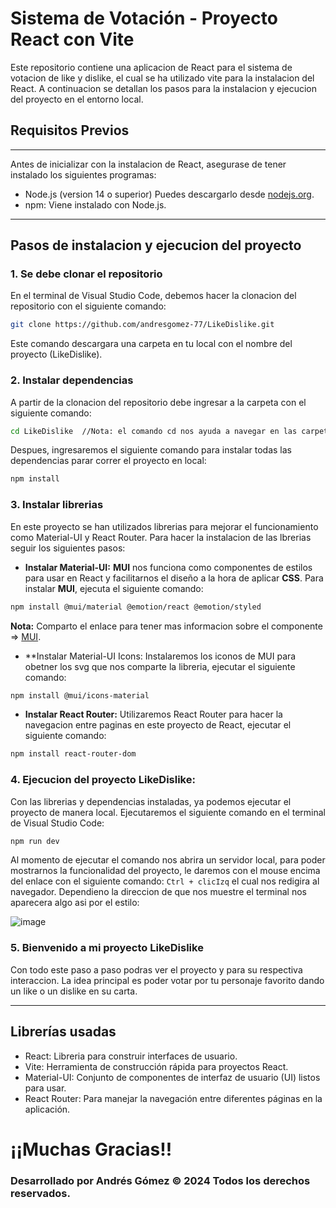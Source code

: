 # **Sistema de Votación - Proyecto React con Vite**

Este repositorio contiene una aplicacion de React para el sistema de votacion de like y dislike, el cual se ha utilizado vite para la instalacion del React. A continuacion
se detallan los pasos para la instalacion y ejecucion del proyecto en el entorno local.

## **Requisitos Previos**
**********************************
Antes de inicializar con la instalacion de React, asegurase de tener instalado los siguientes programas:
- Node.js (version 14 o superior)
    Puedes descargarlo desde [nodejs.org](https://nodejs.org/).
- npm: Viene instalado con Node.js.
**********************************
## **Pasos de instalacion y ejecucion del proyecto**

### 1. **Se debe clonar el repositorio**
En el terminal de Visual Studio Code, debemos hacer la clonacion del repositorio con el siguiente comando:
```bash 
git clone https://github.com/andresgomez-77/LikeDislike.git
```
Este comando descargara una carpeta en tu local con el nombre del proyecto (LikeDislike).

### 2. **Instalar dependencias**
A partir de la clonacion del repositorio debe ingresar a la carpeta con el siguiente comando:
```bash 
cd LikeDislike  //Nota: el comando cd nos ayuda a navegar en las carpetas.
```
Despues, ingresaremos el siguiente comando para instalar todas las dependencias parar correr el proyecto en local:
```bash 
npm install
```
### 3. **Instalar librerias**
En este proyecto se han utilizados librerias para mejorar el funcionamiento como Material-UI y React Router.
Para hacer la instalacion de las lbrerias seguir los siguientes pasos:
- **Instalar Material-UI:**
**MUI** nos funciona como componentes de estilos para usar en React y facilitarnos el diseño a la hora de aplicar **CSS**.
Para instalar **MUI**, ejecuta el siguiente comando:
```bash 
npm install @mui/material @emotion/react @emotion/styled
```
**Nota:** Comparto el enlace para tener mas informacion sobre el componente => [MUI](https://mui.com/material-ui/getting-started/).
- **Instalar Material-UI Icons:
Instalaremos los iconos de MUI para obetner los svg que nos comparte la libreria, ejecutar el siguiente comando:
```bash 
npm install @mui/icons-material
```
- **Instalar React Router:**
Utilizaremos React Router para hacer la navegacion entre paginas en este proyecto de React, ejecutar el siguiente comando:
```bash 
npm install react-router-dom
```
### 4. **Ejecucion del proyecto LikeDislike**:
Con las librerias y dependencias instaladas, ya podemos ejecutar el proyecto de manera local. Ejecutaremos el siguiente comando en el terminal de Visual Studio Code:
```bash 
npm run dev
```
Al momento de ejecutar el comando nos abrira un servidor local, para poder mostrarnos la funcionalidad del proyecto, le daremos con el mouse encima del enlace con el siguiente comando: `Ctrl + clicIzq` el cual nos redigira al navegador.
Dependieno la direccion de que nos muestre el terminal nos aparecera algo asi por el estilo:

![image](https://github.com/user-attachments/assets/0c2d5d2f-10ee-43ae-a161-34bba30ba1ca)

### 5. **Bienvenido a mi proyecto LikeDislike**
Con todo este paso a paso podras ver el proyecto y para su respectiva interaccion.
La idea principal es poder votar por tu personaje favorito dando un like o un dislike en su carta.

*****************************************

## **Librerías usadas**
- React: Libreria para construir interfaces de usuario.
- Vite: Herramienta de construcción rápida para proyectos React.
- Material-UI: Conjunto de componentes de interfaz de usuario (UI) listos para usar.
- React Router: Para manejar la navegación entre diferentes páginas en la aplicación.

# ¡¡Muchas Gracias!!
### Desarrollado por Andrés Gómez © 2024 Todos los derechos reservados.
